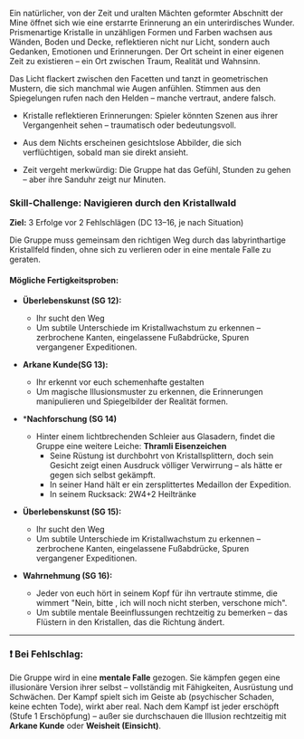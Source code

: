 Ein natürlicher, von der Zeit und uralten Mächten geformter Abschnitt der Mine öffnet sich wie eine erstarrte Erinnerung an ein unterirdisches Wunder. Prismenartige Kristalle in unzähligen Formen und Farben wachsen aus Wänden, Boden und Decke, reflektieren nicht nur Licht, sondern auch Gedanken, Emotionen und Erinnerungen. Der Ort scheint in einer eigenen Zeit zu existieren – ein Ort zwischen Traum, Realität und Wahnsinn.

Das Licht flackert zwischen den Facetten und tanzt in geometrischen Mustern, die sich manchmal wie Augen anfühlen. Stimmen aus den Spiegelungen rufen nach den Helden – manche vertraut, andere falsch.

- Kristalle reflektieren Erinnerungen: Spieler könnten Szenen aus ihrer Vergangenheit sehen – traumatisch oder bedeutungsvoll.
    
- Aus dem Nichts erscheinen gesichtslose Abbilder, die sich verflüchtigen, sobald man sie direkt ansieht.
    
- Zeit vergeht merkwürdig: Die Gruppe hat das Gefühl, Stunden zu gehen – aber ihre Sanduhr zeigt nur Minuten.
### **Skill-Challenge: Navigieren durch den Kristallwald**

**Ziel:** 3 Erfolge vor 2 Fehlschlägen (DC 13–16, je nach Situation)

Die Gruppe muss gemeinsam den richtigen Weg durch das labyrinthartige Kristallfeld finden, ohne sich zu verlieren oder in eine mentale Falle zu geraten.

#### **Mögliche Fertigkeitsproben:**

- **Überlebenskunst (SG 12):**  
	- Ihr sucht den Weg
    - Um subtile Unterschiede im Kristallwachstum zu erkennen – zerbrochene Kanten, eingelassene Fußabdrücke, Spuren vergangener Expeditionen.
    
- **Arkane Kunde(SG 13):**  
    - Ihr erkennt vor euch schemenhafte gestalten 
    - Um magische Illusionsmuster zu erkennen, die Erinnerungen manipulieren und Spiegelbilder der Realität formen.
    
- ***Nachforschung (SG 14)**
	- Hinter einem lichtbrechenden Schleier aus Glasadern, findet die Gruppe eine weitere Leiche:  **Thramli Eisenzeichen**
		- Seine Rüstung ist durchbohrt von Kristallsplittern, doch sein Gesicht zeigt einen Ausdruck völliger Verwirrung – als hätte er gegen sich selbst gekämpft.
		- In seiner Hand hält er ein zersplittertes Medaillon der Expedition.
		- In seinem Rucksack: 2W4+2 Heiltränke
		
- **Überlebenskunst (SG 15):**  
	- Ihr sucht den Weg
    - Um subtile Unterschiede im Kristallwachstum zu erkennen – zerbrochene Kanten, eingelassene Fußabdrücke, Spuren vergangener Expeditionen.
    
- **Wahrnehmung (SG 16):**  
    - Jeder von euch hört in seinem Kopf für ihn vertraute stimme, die wimmert "Nein, bitte , ich will noch nicht sterben, verschone mich".
    - Um subtile mentale Beeinflussungen rechtzeitig zu bemerken – das Flüstern in den Kristallen, das die Richtung ändert.
    

---

### ❗ Bei **Fehlschlag**:

Die Gruppe wird in eine **mentale Falle** gezogen. Sie kämpfen gegen eine illusionäre Version ihrer selbst – vollständig mit Fähigkeiten, Ausrüstung und Schwächen. Der Kampf spielt sich im Geiste ab (psychischer Schaden, keine echten Tode), wirkt aber real. Nach dem Kampf ist jeder erschöpft (Stufe 1 Erschöpfung) – außer sie durchschauen die Illusion rechtzeitig mit **Arkane Kunde** oder **Weisheit (Einsicht)**.
